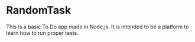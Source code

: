 # RandomTask
This is a basic To Do app made in Node.js.  It is intended to be a platform to learn how to run proper tests.
